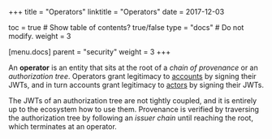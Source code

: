 +++
title = "Operators"
linktitle = "Operators"
date = 2017-12-03

toc = true  # Show table of contents? true/false
type = "docs"  # Do not modify.
weight = 3

[menu.docs]
  parent = "security"
  weight = 3
+++

An **operator** is an entity that sits at the root of a _chain of provenance_ or an _authorization tree_. Operators grant legitimacy to [accounts](./accounts) by signing their JWTs, and in turn accounts grant legitimacy to [actors](./modules) by signing their JWTs.

The JWTs of an authorization tree are not tightly coupled, and it is entirely up to the ecosystem how to use them. Provenance is verified by traversing the authorization tree by following an _issuer chain_ until reaching the root, which terminates at an operator.
